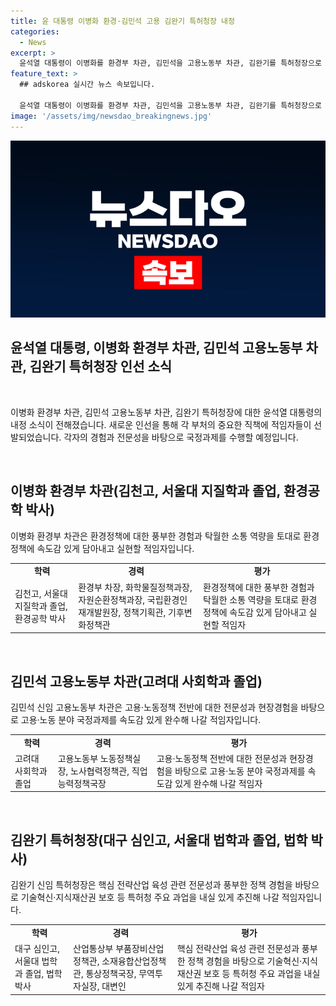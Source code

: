```yaml
---
title: 윤 대통령 이병화 환경·김민석 고용 김완기 특허청장 내정
categories:
  - News
excerpt: >
  윤석열 대통령이 이병화를 환경부 차관, 김민석을 고용노동부 차관, 김완기를 특허청장으로 내정했다. 이병화는 화학물질정책과장, 기후변화정책관 등을 거쳐 국립환경인재개발원장으로 경험을 쌓았으며, 김민석은 고용부 노동정책실장, 노사협력정책관을 역임해 노동개혁과 노사법치 확립에 기여한 전문가이다. 또한, 김완기는 산업통상자원부에서 다수의 핵심 직책을 맡고 산업·통상정책 전문가로 인정받았다. 이들은 각각의 분야에서 풍부한 경험과 전문성을 바탕으로 업무를 수행할 적임자로 평가되고 있다.
feature_text: >
  ## adskorea 실시간 뉴스 속보입니다.

  윤석열 대통령이 이병화를 환경부 차관, 김민석을 고용노동부 차관, 김완기를 특허청장으로 내정했다. 이병화는 화학물질정책과장, 기후변화정책관 등을 거쳐 국립환경인재개발원장으로 경험을 쌓았으며, 김민석은 고용부 노동정책실장, 노사협력정책관을 역임해 노동개혁과 노사법치 확립에 기여한 전문가이다. 또한, 김완기는 산업통상자원부에서 다수의 핵심 직책을 맡고 산업·통상정책 전문가로 인정받았다. 이들은 각각의 분야에서 풍부한 경험과 전문성을 바탕으로 업무를 수행할 적임자로 평가되고 있다.
image: '/assets/img/newsdao_breakingnews.jpg'
---
```


<p><img src="/assets/img/newsdao_breakingnews.jpg" alt="adskorea 속보" /></p>

<h2 data-ke-size="size26">윤석열 대통령, 이병화 환경부 차관, 김민석 고용노동부 차관, 김완기 특허청장 인선 소식</h2>

<p data-ke-size="size16">&nbsp;</p>

<p>이병화 환경부 차관, 김민석 고용노동부 차관, 김완기 특허청장에 대한 윤석열 대통령의 내정 소식이 전해졌습니다. 새로운 인선을 통해 각 부처의 중요한 직책에 적임자들이 선발되었습니다. 각자의 경험과 전문성을 바탕으로 국정과제를 수행할 예정입니다.</p>

<p data-ke-size="size16">&nbsp;</p>

<h2 data-ke-size="size24">이병화 환경부 차관(김천고, 서울대 지질학과 졸업, 환경공학 박사)</h2>

<p data-ke-size="size16">이병화 환경부 차관은 환경정책에 대한 풍부한 경험과 탁월한 소통 역량을 토대로 환경정책에 속도감 있게 담아내고 실현할 적임자입니다.</p>

<table>
  <tr>
    <td style="text-align: center; height: 17px;"><b>학력</b></td>
    <td style="text-align: center; height: 17px;"><b>경력</b></td>
    <td style="text-align: center; height: 17px;"><b>평가</b></td>
  </tr>
  <tr>
    <td style="text-align: left; height: 17px;">김천고, 서울대 지질학과 졸업, 환경공학 박사</td>
    <td style="text-align: left; height: 17px;">환경부 차장, 화학물질정책과장, 자원순환정책과장, 국립환경인재개발원장, 정책기획관, 기후변화정책관</td>
    <td style="text-align: left; height: 17px;">환경정책에 대한 풍부한 경험과 탁월한 소통 역량을 토대로 환경정책에 속도감 있게 담아내고 실현할 적임자</td>
  </tr>
</table>

<p data-ke-size="size16">&nbsp;</p>

<h2 data-ke-size="size24">김민석 고용노동부 차관(고려대 사회학과 졸업)</h2>

<p data-ke-size="size16">김민석 신임 고용노동부 차관은 고용·노동정책 전반에 대한 전문성과 현장경험을 바탕으로 고용·노동 분야 국정과제를 속도감 있게 완수해 나갈 적임자입니다.</p>

<table>
  <tr>
    <td style="text-align: center; height: 17px;"><b>학력</b></td>
    <td style="text-align: center; height: 17px;"><b>경력</b></td>
    <td style="text-align: center; height: 17px;"><b>평가</b></td>
  </tr>
  <tr>
    <td style="text-align: left; height: 17px;">고려대 사회학과 졸업</td>
    <td style="text-align: left; height: 17px;">고용노동부 노동정책실장, 노사협력정책관, 직업능력정책국장</td>
    <td style="text-align: left; height: 17px;">고용·노동정책 전반에 대한 전문성과 현장경험을 바탕으로 고용·노동 분야 국정과제를 속도감 있게 완수해 나갈 적임자</td>
  </tr>
</table>

<p data-ke-size="size16">&nbsp;</p>

<h2 data-ke-size="size24">김완기 특허청장(대구 심인고, 서울대 법학과 졸업, 법학 박사)</h2>

<p data-ke-size="size16">김완기 신임 특허청장은 핵심 전략산업 육성 관련 전문성과 풍부한 정책 경험을 바탕으로 기술혁신·지식재산권 보호 등 특허청 주요 과업을 내실 있게 추진해 나갈 적임자입니다.</p>

<table>
  <tr>
    <td style="text-align: center; height: 17px;"><b>학력</b></td>
    <td style="text-align: center; height: 17px;"><b>경력</b></td>
    <td style="text-align: center; height: 17px;"><b>평가</b></td>
  </tr>
  <tr>
    <td style="text-align: left; height: 17px;">대구 심인고, 서울대 법학과 졸업, 법학 박사</td>
    <td style="text-align: left; height: 17px;">산업통상부 부품장비산업정책관, 소재융합산업정책관, 통상정책국장, 무역투자실장, 대변인</td>
    <td style="text-align: left; height: 17px;">핵심 전략산업 육성 관련 전문성과 풍부한 정책 경험을 바탕으로 기술혁신·지식재산권 보호 등 특허청 주요 과업을 내실 있게 추진해 나갈 적임자</td>
  </tr>
</table>

<p data-ke-size="size16">&nbsp;</p>

